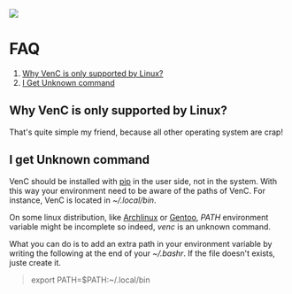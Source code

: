 ![](https://framagit.org/denissalem/VenC/raw/master/doc/logo.png "")

# FAQ

1. [Why VenC is only supported by Linux?](#why-venc-is-only-supported-by-linux)
2. [I Get Unknown command](#i-get-unknown-command)

## Why VenC is only supported by Linux?

That's quite simple my friend, because all other operating system are crap!

## I get Unknown command

VenC should be installed with [pip](https://pypi.python.org/pypi/pip) in the user side, not in the system. With this way your environment need to be aware of the paths of VenC. For instance, VenC is located in _~/.local/bin_. 

On some linux distribution, like [Archlinux](https://www.archlinux.org/) or [Gentoo](https://www.gentoo.org/), _PATH_ environment variable might be incomplete so indeed, _venc_ is an unknown command.

What you can do is to add an extra path in your environment variable by writing the following at the end of your _~/.bashr_. If the file doesn't exists, juste create it.

> export PATH=$PATH:~/.local/bin
